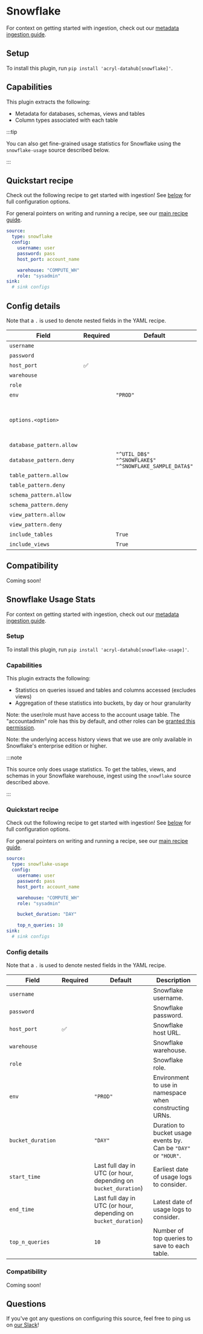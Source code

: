 # Snowflake

For context on getting started with ingestion, check out our [metadata ingestion guide](../README.md).

## Setup

To install this plugin, run `pip install 'acryl-datahub[snowflake]'`.

## Capabilities

This plugin extracts the following:

- Metadata for databases, schemas, views and tables
- Column types associated with each table

:::tip

You can also get fine-grained usage statistics for Snowflake using the `snowflake-usage` source described below.

:::

## Quickstart recipe

Check out the following recipe to get started with ingestion! See [below](#config-details) for full configuration options.

For general pointers on writing and running a recipe, see our [main recipe guide](../README.md#recipes).

```yml
source:
  type: snowflake
  config:
    username: user
    password: pass
    host_port: account_name

    warehouse: "COMPUTE_WH"
    role: "sysadmin"
sink:
  # sink configs
```

## Config details

Note that a `.` is used to denote nested fields in the YAML recipe.

| Field                    | Required | Default                                                              | Description                                                                                                                                                                             |
| ------------------------ | -------- | -------------------------------------------------------------------- | --------------------------------------------------------------------------------------------------------------------------------------------------------------------------------------- |
| `username`               |          |                                                                      | Snowflake username.                                                                                                                                                                     |
| `password`               |          |                                                                      | Snowflake password.                                                                                                                                                                     |
| `host_port`              | ✅       |                                                                      | Snowflake host URL.                                                                                                                                                                     |
| `warehouse`              |          |                                                                      | Snowflake warehouse.                                                                                                                                                                    |
| `role`                   |          |                                                                      | Snowflake role.                                                                                                                                                                         |
| `env`                    |          | `"PROD"`                                                             | Environment to use in namespace when constructing URNs.                                                                                                                                 |
| `options.<option>`       |          |                                                                      | Any options specified here will be passed to SQLAlchemy's `create_engine` as kwargs.<br />See https://docs.sqlalchemy.org/en/14/core/engines.html#sqlalchemy.create_engine for details. |
| `database_pattern.allow` |          |                                                                      | Regex pattern for databases to include in ingestion.                                                                                                                                    |
| `database_pattern.deny`  |          | `"^UTIL_DB$" `<br />`"^SNOWFLAKE$"`<br />`"^SNOWFLAKE_SAMPLE_DATA$"` | Regex pattern for databases to exclude from ingestion.                                                                                                                                  |
| `table_pattern.allow`    |          |                                                                      | Regex pattern for tables to include in ingestion.                                                                                                                                       |
| `table_pattern.deny`     |          |                                                                      | Regex pattern for tables to exclude from ingestion.                                                                                                                                     |
| `schema_pattern.allow`   |          |                                                                      | Regex pattern for schemas to include in ingestion.                                                                                                                                      |
| `schema_pattern.deny`    |          |                                                                      | Regex pattern for schemas to exclude from ingestion.                                                                                                                                    |
| `view_pattern.allow`     |          |                                                                      | Regex pattern for views to include in ingestion.                                                                                                                                        |
| `view_pattern.deny`      |          |                                                                      | Regex pattern for views to exclude from ingestion.                                                                                                                                      |
| `include_tables`         |          | `True`                                                               | Whether tables should be ingested.                                                                                                                                                      |
| `include_views`          |          | `True`                                                               | Whether views should be ingested.                                                                                                                                                       |

## Compatibility

Coming soon!

## Snowflake Usage Stats

For context on getting started with ingestion, check out our [metadata ingestion guide](../README.md).

### Setup

To install this plugin, run `pip install 'acryl-datahub[snowflake-usage]'`.

### Capabilities

This plugin extracts the following:

- Statistics on queries issued and tables and columns accessed (excludes views)
- Aggregation of these statistics into buckets, by day or hour granularity

Note: the user/role must have access to the account usage table. The "accountadmin" role has this by default, and other roles can be [granted this permission](https://docs.snowflake.com/en/sql-reference/account-usage.html#enabling-account-usage-for-other-roles).

Note: the underlying access history views that we use are only available in Snowflake's enterprise edition or higher.

:::note

This source only does usage statistics. To get the tables, views, and schemas in your Snowflake warehouse, ingest using the `snowflake` source described above.

:::

### Quickstart recipe

Check out the following recipe to get started with ingestion! See [below](#config-details) for full configuration options.

For general pointers on writing and running a recipe, see our [main recipe guide](../README.md#recipes).

```yml
source:
  type: snowflake-usage
  config:
    username: user
    password: pass
    host_port: account_name

    warehouse: "COMPUTE_WH"
    role: "sysadmin"

    bucket_duration: "DAY"

    top_n_queries: 10
sink:
  # sink configs
```

### Config details

Note that a `.` is used to denote nested fields in the YAML recipe.

| Field             | Required | Default                                                        | Description                                                     |
| ----------------- | -------- | -------------------------------------------------------------- | --------------------------------------------------------------- |
| `username`        |          |                                                                | Snowflake username.                                             |
| `password`        |          |                                                                | Snowflake password.                                             |
| `host_port`       | ✅       |                                                                | Snowflake host URL.                                             |
| `warehouse`       |          |                                                                | Snowflake warehouse.                                            |
| `role`            |          |                                                                | Snowflake role.                                                 |
| `env`             |          | `"PROD"`                                                       | Environment to use in namespace when constructing URNs.         |
| `bucket_duration` |          | `"DAY"`                                                        | Duration to bucket usage events by. Can be `"DAY"` or `"HOUR"`. |
| `start_time`      |          | Last full day in UTC (or hour, depending on `bucket_duration`) | Earliest date of usage logs to consider.                        |
| `end_time`        |          | Last full day in UTC (or hour, depending on `bucket_duration`) | Latest date of usage logs to consider.                          |
| `top_n_queries`   |          | `10`                                                           | Number of top queries to save to each table.                    |

### Compatibility

Coming soon!

## Questions

If you've got any questions on configuring this source, feel free to ping us on [our Slack](https://slack.datahubproject.io/)!
